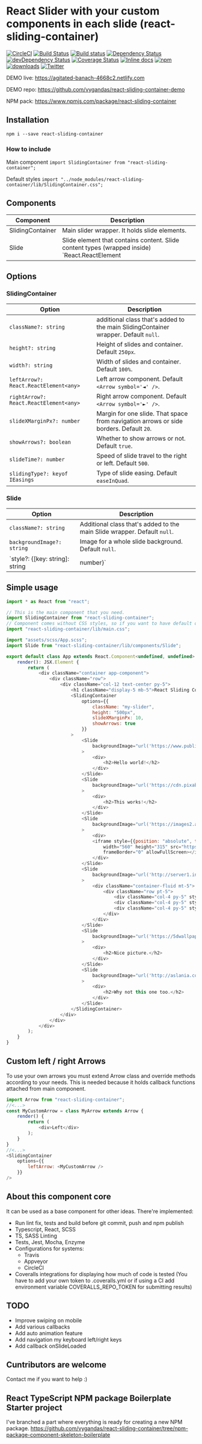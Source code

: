 # React Slider with your custom components in each slide (react-sliding-container)

[![CircleCI](https://circleci.com/gh/vygandas/react-sliding-container/tree/master.svg?style=svg)](https://circleci.com/gh/vygandas/react-sliding-container/tree/master)
[![Build Status](https://travis-ci.org/vygandas/react-sliding-container.svg?branch=master)](https://travis-ci.org/vygandas/react-sliding-container)
[![Build status](https://ci.appveyor.com/api/projects/status/rrbb14a14sf2mrel/branch/master?svg=true)](https://ci.appveyor.com/project/vygandas/react-sliding-container/branch/master)
[![Dependency Status](https://david-dm.org/vygandas/react-sliding-container.svg?theme=shields.io)](https://david-dm.org/vygandas/react-sliding-container)
[![devDependency Status](https://david-dm.org/vygandas/react-sliding-container/dev-status.svg?theme=shields.io)](https://david-dm.org/vygandas/react-sliding-container#info=devDependencies)
[![Coverage Status](https://coveralls.io/repos/github/vygandas/react-sliding-container/badge.svg?branch=master)](https://coveralls.io/github/vygandas/react-sliding-container?branch=master)
[![Inline docs](http://inch-ci.org/github/vygandas/react-sliding-container.svg?branch=master)](http://inch-ci.org/github/vygandas/react-sliding-container)
[![npm](https://img.shields.io/npm/v/react-sliding-container.svg?maxAge=3600)](https://www.npmjs.com/package/react-sliding-container)
[![downloads](https://img.shields.io/npm/dt/react-sliding-container.svg?maxAge=3600)](https://www.npmjs.com/package/react-sliding-container)
[![Twitter](https://img.shields.io/twitter/url/https/www.npmjs.com/package/react-sliding-container.svg?style=social)](https://twitter.com/intent/tweet?text=Wow:&url=https%3A%2F%2Fwww.npmjs.com%2Fpackage%2Freact-sliding-container)

DEMO live: https://agitated-banach-4668c2.netlify.com

DEMO repo: https://github.com/vygandas/react-sliding-container-demo

NPM pack: https://www.npmjs.com/package/react-sliding-container

## Installation

`npm i --save react-sliding-container`

### How to include

Main component `import SlidingContainer from "react-sliding-container";`

Default styles `import "../node_modules/react-sliding-container/lib/SlidingContainer.css";`

## Components

Component | Description
--- | ---
SlidingContainer | Main slider wrapper. It holds slide elements.
Slide | Slide element that contains content. Slide content types (wrapped inside) `React.ReactElement<any> | HTMLElement`

## Options

### SlidingContainer

Option | Description
--- | ---
`className?: string` | additional class that's added to the main SlidingContainer wrapper. Default `null`.
`height?: string` | Height of slides and container. Default `250px`.
`width?: string` | Width of slides and container. Default `100%`.
`leftArrow?: React.ReactElement<any>` | Left arrow component. Default `<Arrow symbol='◄' />`.
`rightArrow?: React.ReactElement<any>` | Right arrow component. Default `<Arrow symbol='►' />`.
`slideXMarginPx?: number` | Margin for one slide. That space from navigation arrows or side borders. Default `20`.
`showArrows?: boolean` | Whether to show arrows or not. Default `true`.
`slideTime?: number` | Speed of slide travel to the right or left. Default `500`.
`slidingType?: keyof IEasings` | Type of slide easing. Default `easeInQuad`.

### Slide

Option | Description
--- | ---
`className?: string` | Additional class that's added to the main Slide wrapper. Default `null`.
`backgroundImage?: string` | Image for a whole slide background. Default `null`.
`style?: {[key: string]: string | number}` | Style attributes object for a slide. It is mostly used by slider system and you shouldn't touch this. Default `{}`.

## Simple usage

````javascript
import * as React from "react";

// This is the main component that you need.
import SlidingContainer from "react-sliding-container";
// Component comes without CSS styles, so if you want to have default ones you must include this
import "react-sliding-container/lib/main.css";

import "assets/scss/App.scss";
import Slide from "react-sliding-container/lib/components/Slide";

export default class App extends React.Component<undefined, undefined> {
    render(): JSX.Element {
        return (
            <div className="container app-component">
                <div className="row">
                    <div className="col-12 text-center py-5">
                        <h1 className="display-5 mb-5">React Sliding Container Demo App</h1>
                        <SlidingContainer
                            options={{
                                className: "my-slider",
                                height: "500px",
                                slideXMarginPx: 10,
                                showArrows: true
                            }}
                        >
                            <Slide
                                backgroundImage="url('https://www.publicdomainpictures.net/pictures/130000/velka/abstract-wallpaper-1442844111BON.jpg')"
                            >
                                <div>
                                    <h2>Hello world!</h2>
                                </div>
                            </Slide>
                            <Slide
                                backgroundImage="url('https://cdn.pixabay.com/photo/2016/06/02/02/33/triangles-1430105__340.png')"
                            >
                                <div>
                                    <h2>This works!</h2>
                                </div>
                            </Slide>
                            <Slide
                                backgroundImage="url('https://images2.alphacoders.com/720/thumb-1920-72092.jpg')"
                            >
                                <div>
                                <iframe style={{position: "absolute", top: 0, bottom: 0, left: 0, right: 0, width: "100%", height: "100%"}}
                                    width="560" height="315" src="https://www.youtube.com/embed/JhKBSLRU5XA?start=10"
                                    frameBorder="0" allowFullScreen></iframe>
                                </div>
                            </Slide>
                            <Slide
                                backgroundImage="url('http://server1.intermedia.ge/pictures/original/190/190695.jpg?/ekranis-foni.jpg')"
                            >
                                <div className="container-fluid mt-5">
                                    <div className="row pt-5">
                                        <div className="col-4 py-5" style={{ background: "rgba(255, 255, 255, 0.2)" }}>1st col</div>
                                        <div className="col-4 py-5" style={{ background: "rgba(255, 255, 255, 0.3)" }}>2nd col</div>
                                        <div className="col-4 py-5" style={{ background: "rgba(255, 255, 255, 0.4)" }}>3rd col</div>
                                    </div>
                                </div>
                            </Slide>
                            <Slide
                                backgroundImage="url('https://5dwallpaper.com/wp-content/uploads/2016/06/space-wallpaper-hd6.jpg')"
                            >
                                <div>
                                    <h2>Nice picture.</h2>
                                </div>
                            </Slide>
                            <Slide
                                backgroundImage="url('http://aslania.com/wp-content/uploads/2018/03/abstract-wallpapers-11.jpg')"
                            >
                                <div>
                                    <h2>Why not this one too.</h2>
                                </div>
                            </Slide>
                        </SlidingContainer>
                    </div>
                </div>
            </div>
        );
    }
}
````

## Custom left / right Arrows

To use your own arrows you must extend Arrow class and override methods according to your needs.
This is needed because it holds callback functions attached from main component.

````javascript
import Arrow from "react-sliding-container";
//<...>
const MyCustomArrow = class MyArrow extends Arrow {
    render() {
        return (
            <div>Left</div>
        );
    }
}
//<...>
<SlidingContainer
    options={{
        leftArrow: <MyCustomArrow />
    }}
/>
````

## About this component core

It can be used as a base component for other ideas. There're implemented:

- Run lint fix, tests and build before git commit, push and npm publish
- Typescript, React, SCSS
- TS, SASS Linting
- Tests, Jest, Mocha, Enzyme
- Configurations for systems:
  - Travis
  - Appveyor
  - CircleCI
- Coveralls integrations for displaying how much of code is tested (You have to add your own token to .coveralls.yml or if using a CI add environment variable COVERALLS_REPO_TOKEN for submitting results)

## TODO

- Improve swiping on mobile
- Add various callbacks
- Add auto animation feature
- Add navigation my keyboard left/right keys
- Add callback onSlideLoaded

## Cuntributors are welcome

Contact me if you want to help :)

## React TypeScript NPM package Boilerplate Starter project

I've branched a part where everything is ready for creating a new NPM package.
https://github.com/vygandas/react-sliding-container/tree/npm-package-component-skeleton-boilerplate

